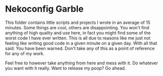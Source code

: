 
# Nekoconfig Garble #

This folder contains little scripts and projects I wrote in an average of 15
minutes. Some things are cool, others are disappointing. You won't find anything
of high quality and use here, in fact you might find some of the worst code I
have ever written. This is all due to reasons like me just not feeling like
writing good code in a given minute on a given day. With all that said: You have
been warned. Don't take any of this as a point of reference for any of my work.

Feel free to however take anything from here and mess with it. Do whatever you
want with it really. Want to release my poop? Go ahead.
